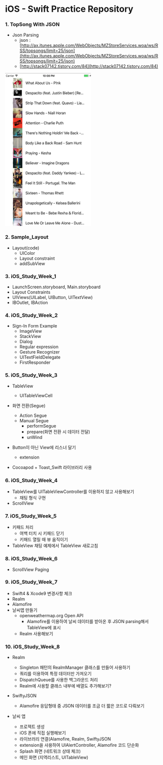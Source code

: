 iOS - Swift Practice Repository
=========================

### 1. TopSong With JSON
  - Json Parsing
	- json : [http://ax.itunes.apple.com/WebObjects/MZStoreServices.woa/ws/RSS/topsongs/limit=25/json](http://ax.itunes.apple.com/WebObjects/MZStoreServices.woa/ws/RSS/topsongs/limit=25/json)
	- [http://stack07142.tistory.com/84](http://stack07142.tistory.com/84)

<img src="./img/TopSong25.png" width="280" height="498">

### 2. Sample_Layout
- Layout(code)
	- UIColor
	- Layout constraint
	- addSubView

### 3. iOS_Study_Week_1
- LaunchScreen.storyboard, Main.storyboard
- Layout Constraints
- UIViews(UILabel, UIButton, UITextView)
- IBOutlet, IBAction

### 4. iOS_Study_Week_2
- Sign-In Form Example
	- ImageView
	- StackView
	- Dialog
	- Regular expression
	- Gesture Recognizer
	- UITextFieldDelegate
	- FirstResponder 

### 5. iOS_Study_Week_3
- TableView
	- UITableViewCell

- 화면 전환(Segue)
	- Action Segue
	- Manual Segue
		- performSegue
		- prepare(화면 전환 시 데이터 전달)
		- unWind

- Button이 아닌 View에 리스너 달기
	- extension

- Cocoapod + Toast_Swift 라이브러리 사용

### 6. iOS_Study_Week_4
- TableView를 UITableViewController를 이용하지 않고 사용해보기
	- 채팅 형식 구현
- ScrollView

### 7. iOS_Study_Week_5
- 키패드 처리
	- 여백 터치 시 키패드 닫기
	- 키패드 열릴 때 뷰 움직이기
- TableView 채팅 예제에서 TableView 새로고침


### 8. iOS_Study_Week_6
- ScrollView Paging


### 9. iOS_Study_Week_7
- Swift4 & Xcode9 변경사항 체크
- Realm
- Alamofire
- 날씨앱 만들기
	- openweathermap.org Open API
        - Alamofire를 이용하여 날씨 데이터를 받아온 후 JSON parsing해서 TableView에 표시
	- Realm 사용해보기

### 10. iOS_Study_Week_8
- Realm
	- Singleton 패턴의 RealmManager 클래스를 만들어 사용하기
	- 쿼리를 이용하여 특정 데이터만 가져오기
	- DispatchQueue를 사용한 백그라운드 처리
	- Realm에 사용할 클래스 내부에 배열도 추가해보기?

- SwiftyJSON
	- Alamofire 응답형태 중 JSON 데이터를 조금 더 짧은 코드로 다뤄보기

- 날씨 앱
	- 프로젝트 생성
	- iOS 폰에 직접 실행해보기
	- 라이브러리 연결(Alamofire, Realm, SwiftyJSON
	- extension을 사용하여 UIAlertController, Alamofire 코드 단순화
	- Splash 화면 (네트워크 상태 체크)
	- 메인 화면 (지역리스트, UITableView)














